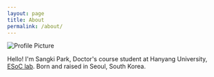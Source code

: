 ```yaml
---
layout: page
title: About
permalink: /about/
---
```


<img src="{{ site.baseurl }}/assets/profile-placeholder.gif" title="Profile Picture" class="profile">

Hello! I'm Sangki Park, Doctor's course student at Hanyang University, [ESoC lab][esocweb].
Born and raised in Seoul, South Korea.


[mygit]: https://github.com/psk9211
[esocweb]: http://esoc.hanyang.ac.kr